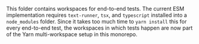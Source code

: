 This folder contains workspaces for end-to-end tests. The current ESM
implementation requires `text-runner`, `tsx`, and `typescript` installed
into a `node_modules` folder. Since it takes too much time to `yarn install`
this for every end-to-end test, the workspaces in which tests happen are now
part of the Yarn multi-workspace setup in this monorepo.
